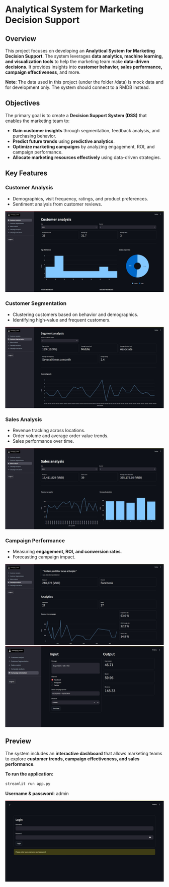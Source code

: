 # Analytical System for Marketing Decision Support

## Overview

This project focuses on developing an **Analytical System for Marketing Decision Support**. The system leverages **data analytics, machine learning, and visualization tools** to help the marketing team make **data-driven decisions**. It provides insights into **customer behavior, sales performance, campaign effectiveness**, and more.

**Note**: The data used in this project (under the folder /data) is mock data and for development only. The system should connect to a RMDB instead.

## Objectives

The primary goal is to create a **Decision Support System (DSS)** that enables the marketing team to:

- **Gain customer insights** through segmentation, feedback analysis, and purchasing behavior.
- **Predict future trends** using **predictive analytics**.
- **Optimize marketing campaigns** by analyzing engagement, ROI, and campaign performance.
- **Allocate marketing resources effectively** using data-driven strategies.

## Key Features

### Customer Analysis
- Demographics, visit frequency, ratings, and product preferences.
- Sentiment analysis from customer reviews.

![Customer Analysis](./screenshots/Screenshot_14-2-2025_223422_localhost.jpeg)

### Customer Segmentation
- Clustering customers based on behavior and demographics.
- Identifying high-value and frequent customers.

![Segment Analysis](./screenshots/Screenshot_14-2-2025_223517_localhost.jpeg)

### Sales Analysis
- Revenue tracking across locations.
- Order volume and average order value trends.
- Sales performance over time.

![Sales Analysis](./screenshots/Screenshot_14-2-2025_223542_localhost.jpeg)

### Campaign Performance
- Measuring **engagement, ROI, and conversion rates**.
- Forecasting campaign impact.

![Campaign Analysis](./screenshots/Screenshot_14-2-2025_223639_localhost.jpeg)
![Campaign Simulator](./screenshots/Screenshot_14-2-2025_224150_localhost.jpeg)

## Preview

The system includes an **interactive dashboard** that allows marketing teams to explore **customer trends, campaign effectiveness, and sales performance**.

**To run the application:**
   ```sh
   streamlit run app.py
   ```
**Username & password**: admin

![Login](./screenshots/Screenshot_14-2-2025_224246_localhost.jpeg)